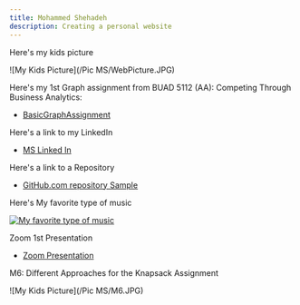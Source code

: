```yaml
---
title: Mohammed Shehadeh
description: Creating a personal website
---
```


Here's my kids picture 

![My Kids Picture](/Pic MS/WebPicture.JPG)


Here's my 1st Graph assignment from BUAD 5112 (AA): Competing Through Business Analytics:
- [BasicGraphAssignment](/BasicGraph/index.md)

Here's a link to my LinkedIn

- [MS Linked In](https://www.linkedin.com/in/mohammed-shehadeh-a2b50229/)


Here's a link to a Repository 
- [GitHub.com repository Sample](https://github.com/mashehadeh/1stWebsite)


Here's My favorite type of music

[![My favorite type of music](https://img.youtube.com/vi/iA-3LXjm0h4/0.jpg)](//www.youtube.com/watch?v=iA-3LXjm0h4)

Zoom 1st Presentation

- [Zoom Presentation](/docs/zoom_1.mp4)


M6: Different Approaches for the Knapsack Assignment 

![My Kids Picture](/Pic MS/M6.JPG)
